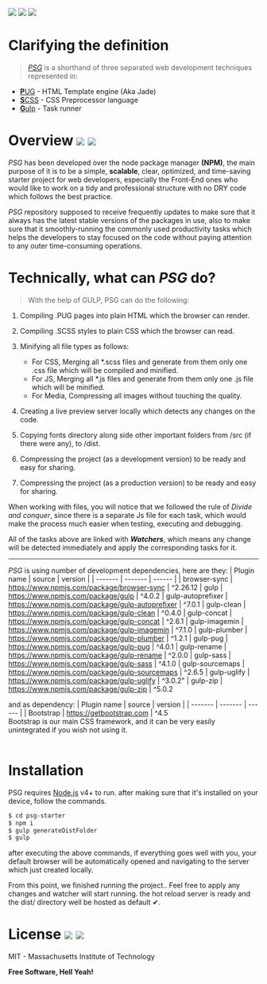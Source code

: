![](https://img.shields.io/badge/html5%20-%23E34F26.svg?&style=for-the-badge&logo=html5&logoColor=white) ![](https://img.shields.io/badge/css3%20-%231572B6.svg?&style=for-the-badge&logo=css3&logoColor=white) ![](https://img.shields.io/badge/javascript%20-%23323330.svg?&style=for-the-badge&logo=javascript&logoColor=%23F7DF1E)

# Clarifying the definition

> [_PSG_](https://github.com/mw-shublaq/psg-starter) is a shorthand of three separated web development techniques represented in:

- [**P**UG](https://pugjs.org/api/getting-started.html) - HTML Template engine (Aka Jade)
- [**S**CSS](https://sass-lang.com/) - CSS Preprocessor language
- [**G**ulp](https://gulpjs.com/) - Task runner

# Overview ![](https://img.shields.io/badge/Version-1.7-green.svg) ![](https://img.shields.io/badge/Size-~150%20KB-green.svg)

_PSG_ has been developed over the node package manager **(NPM)**, the main purpose of it is to be a simple, **scalable**, clear, optimized, and time-saving starter project for web developers, especially the Front-End ones who would like to work on a tidy and professional structure with no DRY code which follows the best practice.

_PSG_ repository supposed to receive frequently updates to make sure that it always has the latest stable versions of the packages in use, also to make sure that it smoothly-running the commonly used productivity tasks which helps the developers to stay focused on the code without paying attention to any outer time-consuming operations.

# Technically, what can _PSG_ do?

> With the help of GULP, PSG can do the following:

1. Compiling .PUG pages into plain HTML which the browser can render.

2. Compiling .SCSS styles to plain CSS which the browser can read.

3. Minifying all file types as follows:

   - For CSS, Merging all \*.scss files and generate from them only one .css file which will be compiled and minified.
   - For JS, Merging all \*.js files and generate from them only one .js file which will be minified.
   - For Media, Compressing all images without touching the quality.

4. Creating a live preview server locally which detects any changes on the code.

5. Copying fonts directory along side other important folders from /src (if there were any), to /dist.

6. Compressing the project (as a development version) to be ready and easy for sharing.

7. Compressing the project (as a production version) to be ready and easy for sharing.

When working with files, you will notice that we followed the rule of _Divide and conquer_, since there is a separate Js file for each task, which would make the process much easier when testing, executing and debugging.

All of the tasks above are linked with **_Watchers_**, which means any change will be detected immediately and apply the corresponding tasks for it.

---

_PSG_ is using number of development dependencies, here are they:
| Plugin name | source | version |
| ------- | ------- | ------ |
| browser-sync | https://www.npmjs.com/package/browser-sync | ^2.26.12
| gulp | https://www.npmjs.com/package/gulp | ^4.0.2
| gulp-autoprefixer | https://www.npmjs.com/package/gulp-autoprefixer | ^7.0.1
| gulp-clean | https://www.npmjs.com/package/gulp-clean | ^0.4.0
| gulp-concat | https://www.npmjs.com/package/gulp-concat | ^2.6.1
| gulp-imagemin | https://www.npmjs.com/package/gulp-imagemin | ^7.1.0
| gulp-plumber | https://www.npmjs.com/package/gulp-plumber | ^1.2.1
| gulp-pug | https://www.npmjs.com/package/gulp-pug | ^4.0.1
| gulp-rename | https://www.npmjs.com/package/gulp-rename | ^2.0.0
| gulp-sass | https://www.npmjs.com/package/gulp-sass | ^4.1.0
| gulp-sourcemaps | https://www.npmjs.com/package/gulp-sourcemaps | ^2.6.5
| gulp-uglify | https://www.npmjs.com/package/gulp-uglify | ^3.0.2"
| gulp-zip | https://www.npmjs.com/package/gulp-zip | ^5.0.2
<br>

and as dependency:
| Plugin name | source | version |
| ------- | ------- | ------ |
| Bootstrap | https://getbootstrap.com | ^4.5
<br>
Bootstrap is our main CSS framework, and it can be very easily unintegrated if you wish not using it.
<br>
<br>

# Installation

PSG requires [Node.js](https://nodejs.org/) v4+ to run. after making sure that it's installed on your device, follow the commands.

```sh
$ cd psg-starter
$ npm i
$ gulp generateDistFolder
$ gulp
```

after executing the above commands, if everything goes well with you, your default browser will be automatically opened and navigating to the server which just created locally.

From this point, we finished running the project.. Feel free to apply any changes and watcher will start running. the hot reload server is ready and the dist/ directory well be hosted as default ✔.

# License ![](https://img.shields.io/pypi/l/ansicolortags.svg) ![](https://badgen.net/badge/Open%20Source/Yes%21/blue?icon=github)

MIT - Massachusetts Institute of Technology

**Free Software, Hell Yeah!**
